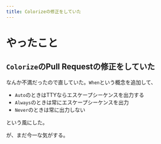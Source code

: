 ```yaml
---
title: Colorizeの修正をしていた
---
```


# やったこと

## `Colorize`のPull Requestの修正をしていた

なんか不満だったので直していた。`When`という概念を追加して、

  - `Auto`のときはTTYならエスケープシーケンスを出力する
  - `Always`のときは常にエスケープシーケンスを出力
  - `Never`のときは常に出力しない

という風にした。

が、まだ今一な気がする。
